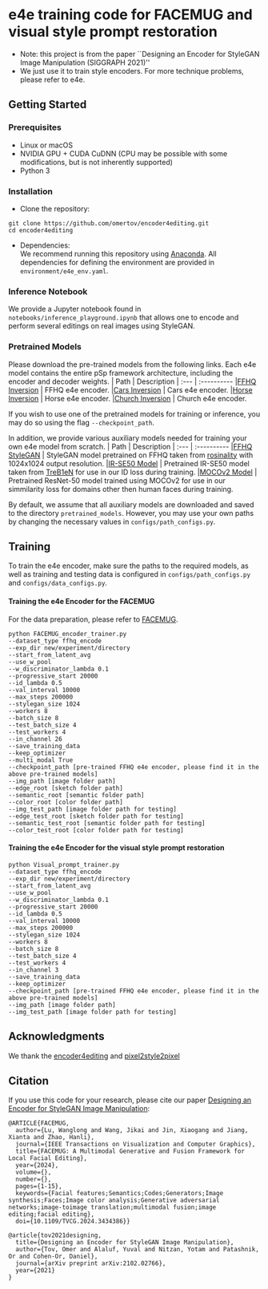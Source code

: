 # e4e training code for FACEMUG and visual style prompt restoration


- Note: this project is from the paper
``Designing an Encoder for StyleGAN Image Manipulation (SIGGRAPH 2021)''
- We just use it to train style encoders. For more technique problems, please refer to e4e.



## Getting Started
### Prerequisites
- Linux or macOS
- NVIDIA GPU + CUDA CuDNN (CPU may be possible with some modifications, but is not inherently supported)
- Python 3

### Installation
- Clone the repository:
``` 
git clone https://github.com/omertov/encoder4editing.git
cd encoder4editing
```
- Dependencies:  
We recommend running this repository using [Anaconda](https://docs.anaconda.com/anaconda/install/). 
All dependencies for defining the environment are provided in `environment/e4e_env.yaml`.

### Inference Notebook
We provide a Jupyter notebook found in `notebooks/inference_playground.ipynb` that allows one to encode and perform several editings on real images using StyleGAN.   

### Pretrained Models
Please download the pre-trained models from the following links. Each e4e model contains the entire pSp framework architecture, including the encoder and decoder weights.
| Path | Description
| :--- | :----------
|[FFHQ Inversion](https://drive.google.com/file/d/1cUv_reLE6k3604or78EranS7XzuVMWeO/view?usp=sharing)  | FFHQ e4e encoder.
|[Cars Inversion](https://drive.google.com/file/d/17faPqBce2m1AQeLCLHUVXaDfxMRU2QcV/view?usp=sharing)  | Cars e4e encoder.
|[Horse Inversion](https://drive.google.com/file/d/1TkLLnuX86B_BMo2ocYD0kX9kWh53rUVX/view?usp=sharing)  | Horse e4e encoder.
|[Church Inversion](https://drive.google.com/file/d/1-L0ZdnQLwtdy6-A_Ccgq5uNJGTqE7qBa/view?usp=sharing) | Church e4e encoder.

If you wish to use one of the pretrained models for training or inference, you may do so using the flag `--checkpoint_path`.

In addition, we provide various auxiliary models needed for training your own e4e model from scratch.
| Path | Description
| :--- | :----------
|[FFHQ StyleGAN](https://drive.google.com/file/d/1EM87UquaoQmk17Q8d5kYIAHqu0dkYqdT/view?usp=sharing) | StyleGAN model pretrained on FFHQ taken from [rosinality](https://github.com/rosinality/stylegan2-pytorch) with 1024x1024 output resolution.
|[IR-SE50 Model](https://drive.google.com/file/d/1KW7bjndL3QG3sxBbZxreGHigcCCpsDgn/view?usp=sharing) | Pretrained IR-SE50 model taken from [TreB1eN](https://github.com/TreB1eN/InsightFace_Pytorch) for use in our ID loss during training.
|[MOCOv2 Model](https://drive.google.com/file/d/18rLcNGdteX5LwT7sv_F7HWr12HpVEzVe/view?usp=sharing) | Pretrained ResNet-50 model trained using MOCOv2 for use in our simmilarity loss for domains other then human faces during training.

By default, we assume that all auxiliary models are downloaded and saved to the directory `pretrained_models`. However, you may use your own paths by changing the necessary values in `configs/path_configs.py`. 

## Training
To train the e4e encoder, make sure the paths to the required models, as well as training and testing data is configured in `configs/path_configs.py` and `configs/data_configs.py`.



#### **Training the e4e Encoder for the FACEMUG**
For the data preparation, please refer to [FACEMUG](https://github.com/LonglongaaaGo/FACEMUG_trainer).
```
python FACEMUG_encoder_trainer.py
--dataset_type ffhq_encode
--exp_dir new/experiment/directory
--start_from_latent_avg
--use_w_pool
--w_discriminator_lambda 0.1
--progressive_start 20000
--id_lambda 0.5
--val_interval 10000
--max_steps 200000
--stylegan_size 1024
--workers 8
--batch_size 8
--test_batch_size 4
--test_workers 4
--in_channel 26
--save_training_data
--keep_optimizer
--multi_modal True
--checkpoint_path [pre-trained FFHQ e4e encoder, please find it in the above pre-trained models]
--img_path [image folder path]
--edge_root [sketch folder path]
--semantic_root [semantic folder path]
--color_root [color folder path]
--img_test_path [image folder path for testing]
--edge_test_root [sketch folder path for testing]
--semantic_test_root [semantic folder path for testing]
--color_test_root [color folder path for testing]
```


#### **Training the e4e Encoder for the visual style prompt restoration**
```
python Visual_prompt_trainer.py
--dataset_type ffhq_encode
--exp_dir new/experiment/directory
--start_from_latent_avg
--use_w_pool
--w_discriminator_lambda 0.1
--progressive_start 20000
--id_lambda 0.5
--val_interval 10000
--max_steps 200000
--stylegan_size 1024
--workers 8
--batch_size 8
--test_batch_size 4
--test_workers 4
--in_channel 3
--save_training_data
--keep_optimizer
--checkpoint_path [pre-trained FFHQ e4e encoder, please find it in the above pre-trained models]
--img_path [image folder path]
--img_test_path [image folder path for testing]
```




## Acknowledgments
We thank the [encoder4editing](https://github.com/omertov/encoder4editing) and [pixel2style2pixel](https://github.com/eladrich/pixel2style2pixel) 

## Citation
If you use this code for your research, please cite our paper <a href="https://arxiv.org/abs/2102.02766">Designing an Encoder for StyleGAN Image Manipulation</a>:


```
@ARTICLE{FACEMUG,
  author={Lu, Wanglong and Wang, Jikai and Jin, Xiaogang and Jiang, Xianta and Zhao, Hanli},
  journal={IEEE Transactions on Visualization and Computer Graphics}, 
  title={FACEMUG: A Multimodal Generative and Fusion Framework for Local Facial Editing}, 
  year={2024},
  volume={},
  number={},
  pages={1-15},
  keywords={Facial features;Semantics;Codes;Generators;Image synthesis;Faces;Image color analysis;Generative adversarial networks;image-toimage translation;multimodal fusion;image editing;facial editing},
  doi={10.1109/TVCG.2024.3434386}}

@article{tov2021designing,
  title={Designing an Encoder for StyleGAN Image Manipulation},
  author={Tov, Omer and Alaluf, Yuval and Nitzan, Yotam and Patashnik, Or and Cohen-Or, Daniel},
  journal={arXiv preprint arXiv:2102.02766},
  year={2021}
}

```
